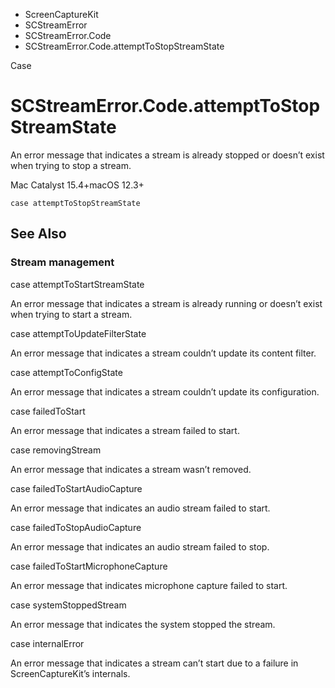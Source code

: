 

- ScreenCaptureKit
- SCStreamError
- SCStreamError.Code
-  SCStreamError.Code.attemptToStopStreamState 

Case

# SCStreamError.Code.attemptToStopStreamState

An error message that indicates a stream is already stopped or doesn’t exist when trying to stop a stream.

Mac Catalyst 15.4+macOS 12.3+

``` source
case attemptToStopStreamState
```

## See Also

### Stream management

case attemptToStartStreamState

An error message that indicates a stream is already running or doesn’t exist when trying to start a stream.

case attemptToUpdateFilterState

An error message that indicates a stream couldn’t update its content filter.

case attemptToConfigState

An error message that indicates a stream couldn’t update its configuration.

case failedToStart

An error message that indicates a stream failed to start.

case removingStream

An error message that indicates a stream wasn’t removed.

case failedToStartAudioCapture

An error message that indicates an audio stream failed to start.

case failedToStopAudioCapture

An error message that indicates an audio stream failed to stop.

case failedToStartMicrophoneCapture

An error message that indicates microphone capture failed to start.

case systemStoppedStream

An error message that indicates the system stopped the stream.

case internalError

An error message that indicates a stream can’t start due to a failure in ScreenCaptureKit’s internals.

